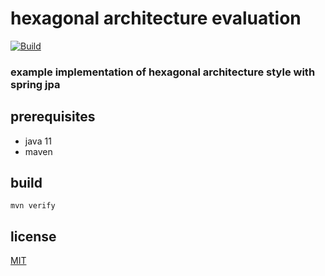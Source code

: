 # hexagonal architecture evaluation
[![Build](https://github.com/cbuschka/hexarch-eval/workflows/build/badge.svg)](https://github.com/cbuschka/hexarch-eval)

### example implementation of hexagonal architecture style with spring jpa

## prerequisites
* java 11
* maven

## build
```
mvn verify
```

## license
[MIT](./license.txt)
